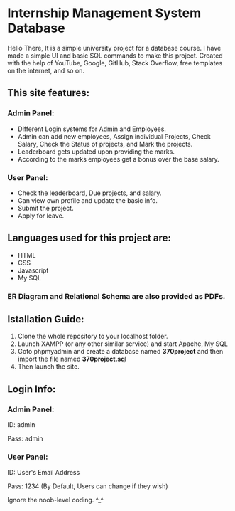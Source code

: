 # Internship Management System Database

Hello There, It is a simple university project for a database course. I have made a simple UI and basic SQL commands to make this project.
Created with the help of YouTube, Google, GitHub, Stack Overflow, free templates on the internet, and so on. 

## This site features:
### Admin Panel:
* Different Login systems for Admin and Employees.
* Admin can add new employees, Assign individual Projects, Check Salary, Check the Status of projects, and Mark the projects.
* Leaderboard gets updated upon providing the marks.
* According to the marks employees get a bonus over the base salary.

### User Panel:
* Check the leaderboard, Due projects, and salary.
* Can view own profile and update the basic info.
* Submit the project.
* Apply for leave.

## Languages used for this project are:
* HTML
* CSS
* Javascript
* My SQL

### ER Diagram and Relational Schema are also provided as PDFs. 

## Istallation Guide:
1. Clone the whole repository to your localhost folder.
2. Launch XAMPP (or any other similar service) and start Apache, My SQL
3. Goto phpmyadmin and create a database named **370project** and then import the file named **370project.sql**
4. Then launch the site.

## Login Info:
### Admin Panel:
ID: admin

Pass: admin

### User Panel:
ID: User's Email Address

Pass: 1234 (By Default, Users can change if they wish)


Ignore the noob-level coding. ^_^
